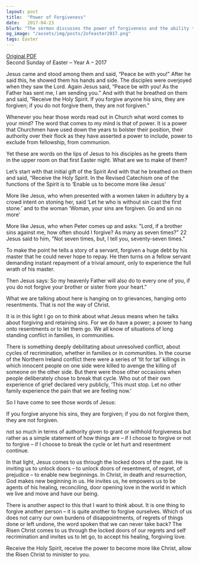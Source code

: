 ```yaml
---
layout: post
title:  "Power of Forgiveness"
date:   2017-04-23
blurb: "The sermon discusses the power of forgiveness and the ability to let go of resentments. It emphasizes the teachings of Jesus, who encouraged forgiveness and discouraged holding onto grievances. The sermon also touches on the importance of self-forgiveness and the healing power of Christ's love."
og_image: "/assets/img/posts/2ofeaster2017.png"
tags: Easter
---
```

[Original PDF](/assets/pdf/2ofeaster2017.pdf)    
Second Sunday of Easter – Year A – 2017

Jesus came and stood among them and said, “Peace be with you!” After he said this, he showed them his hands and side. The disciples were overjoyed when they saw the Lord. Again Jesus said, “Peace be with you! As the Father has sent me, I am sending you.” And with that he breathed on them and said, “Receive the Holy Spirit. If you forgive anyone his sins, they are forgiven; if you do not forgive them, they are not forgiven.”

Whenever you hear those words read out in Church what word comes to your mind? The word that comes to my mind is that of power. It is a power that Churchmen have used down the years to bolster their position, their authority over their flock as they have asserted a power to include, power to exclude from fellowship, from communion.

Yet these are words on the lips of Jesus to his disciples as he greets them in the upper room on that first Easter night. What are we to make of them?

Let’s start with that initial gift of the Spirit And with that he breathed on them and said, “Receive the Holy Spirit. In the Revised Catechism one of the functions of the Spirit is to ‘Enable us to become more like Jesus’

More like Jesus, who when presented with a women taken in adultery by a crowd intent on stoning her, said ‘Let he who is without sin cast the first stone.’ and to the woman ‘Woman, your sins are forgiven. Go and sin no more’

More like Jesus, who when Peter comes up and asks: "Lord, if a brother sins against me, how often should I forgive? As many as seven times?" 22 Jesus said to him, "Not seven times, but, I tell you, seventy-seven times."

To make the point he tells a story of a servant, forgiven a huge debt by his master that he could never hope to repay. He then turns on a fellow servant demanding instant repayment of a trivial amount, only to experience the full wrath of his master.

Then Jesus says: So my heavenly Father will also do to every one of you, if you do not forgive your brother or sister from your heart."

What we are talking about here is hanging on to grievances, hanging onto resentments. That is not the way of Christ.

It is in this light I go on to think about what Jesus means when he talks about forgiving and retaining sins. For we do have a power; a power to hang onto resentments or to let them go. We all know of situations of long standing conflict in families, in communities.

There is something deeply debilitating about unresolved conflict, about cycles of recrimination, whether in families or in communities. In the course of the Northern Ireland conflict there were a series of ‘tit for tat’ killings in which innocent people on one side were killed to avenge the killing of someone on the other side. But there were those other occasions when people deliberately chose to break that cycle. Who out of their own experience of grief declared very publicly, ‘This must stop. Let no other family experience the pain that we are feeling now.’

So I have come to see those words of Jesus:

If you forgive anyone his sins, they are forgiven; if you do not forgive them, they are not forgiven.

not so much in terms of authority given to grant or withhold forgiveness but rather as a simple statement of how things are – if I choose to forgive or not to forgive – if I choose to break the cycle or let hurt and resentment continue.

In that light, Jesus comes to us through the locked doors of the past. He is inviting us to unlock doors – to unlock doors of resentment, of regret, of prejudice – to enable new beginnings. In Christ, in death and resurrection, God makes new beginning in us. He invites us, he empowers us to be agents of his healing, reconciling, door opening love in the world in which we live and move and have our being.

There is another aspect to this that I want to think about. It is one thing to forgive another person – it is quite another to forgive ourselves. Which of us does not carry our own burdens of disappointments, of regrets of things done or left undone, the word spoken that we can never take back? The Risen Christ comes to us through the locked doors of our regrets and self recrimination and invites us to let go, to accept his healing, forgiving love.

Receive the Holy Spirit, receive the power to become more like Christ, allow the Risen Christ to minister to you.
